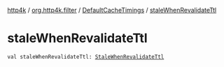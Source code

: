 [http4k](../../index.md) / [org.http4k.filter](../index.md) / [DefaultCacheTimings](index.md) / [staleWhenRevalidateTtl](./stale-when-revalidate-ttl.md)

# staleWhenRevalidateTtl

`val staleWhenRevalidateTtl: `[`StaleWhenRevalidateTtl`](../-stale-when-revalidate-ttl/index.md)